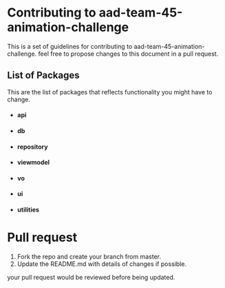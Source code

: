 # Contributing to aad-team-45-animation-challenge

This is a set of guidelines for contributing to aad-team-45-animation-challenge. feel free to propose changes to this document in a pull request.
## List of Packages

This are the list of packages that reflects functionality you might have to change.
  - #### api
  - #### db
  - #### repository
  - #### viewmodel
  - #### vo
  - #### ui
  - #### utilities

# Pull request
   1. Fork the repo and create your branch from master.
   1. Update the README.md with details of changes if possible.
   
your pull request would be reviewed before being updated.
